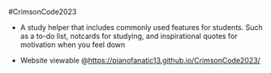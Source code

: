 #CrimsonCode2023
* A study helper that includes commonly used features for students. Such as a to-do list, 
notcards for studying, and inspirational quotes for motivation when you feel down

* Website viewable @https://pianofanatic13.github.io/CrimsonCode2023/
